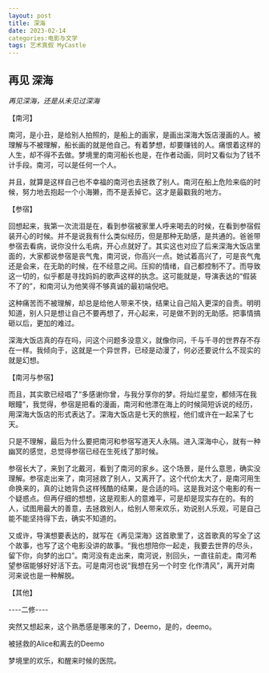 ```yaml
---
layout: post
title: 深海
date: 2023-02-14
categories:电影与文学
tags: 艺术真假 MyCastle
---
```


## 再见 深海

*再见深海，还是从未见过深海*

【南河】

南河，是小丑，是给别人拍照的，是船上的画家，是画出深海大饭店漫画的人。被理解与不被理解，船长画的就是他自己。有着梦想，却要赚钱的人。痛恨着这样的人生，却不得不去做。梦境里的南河船长也是，在作者动画，同时又看似为了钱不计手段。南河，可以是任何一个人。

并且，就算是这样自己也不幸福的南河也去拯救了别人。南河在船上危险来临的时候，努力地去抱起一个小海獭，而不是丢掉它。这才是最戳我的地方。

【参宿】

回想起来，我第一次流泪是在，看到参宿被家里人呼来喝去的时候，在看到参宿假装开心的时候。并不是说我有什么类似经历，但是那种无助感，是共通的。爸爸带参宿去看病，说你没什么毛病，开心点就好了。其实这也对应了后来深海大饭店里面的，大家都说参宿是丧气鬼，南河说，你高兴一点。她试着高兴了，可是丧气鬼还是会来，在无助的时候，在不经意之间。压抑的情绪，自己都控制不了。而导致这一切的，似乎都是寻找妈妈的歌声这样的执念。这可能就是，导演表达的“假装不了的”，和南河认为他笑得不够真诚的最初端倪吧。

这种痛苦而不被理解，却总是给他人带来不快，结果让自己陷入更深的自责。明明知道，别人只是想让自己不要再想了，开心起来，可是做不到的无助感。把事情搞砸以后，更加的难过。

深海大饭店真的存在吗，问这个问题多没意义，就像你问，千与千寻的世界存不存在一样。我倾向于，这就是一个异世界，已经是动漫了，何必还要说什么不现实的就是幻想。

【南河与参宿】

而且，其实歌已经唱了“多感谢你曾，与我分享你的梦。将灿烂星空，都倾泻在我眼瞳”，我觉得，参宿是把看的漫画，南河和他漂在海上的时候简短诉说的经历，用深海大饭店的形式表达了。深海大饭店是七天的旅程，他们或许在一起呆了七天。



只是不理解，最后为什么要把南河和参宿写道天人永隔。进入深海中心，就有一种幽冥的感觉，总觉得参宿已经在生死线了那时候。

参宿长大了，来到了北戴河，看到了南河的家乡。这个场景，是什么意思，确实没理解。参宿走出来了，南河拯救了别人，又离开了。这个代价太大了，是南河用生命换来的，真的让她背负这样残酷的结果，是合适的吗。这是我对这个电影的有一个疑惑点。但再仔细的想想，这是观影人的意难平，可是却是现实存在的。有的人，试图用最大的善意，去拯救别人，给别人带来欢乐，劝说别人乐观，可是自己能不能坚持得下去，确实不知道的。

又或许，导演想要表达的，就写在《再见深海》这首歌里了，这首歌真的写全了这个故事，也写了这个电影没讲的故事。“我也想陪你一起走，我要去世界的尽头，留下你，向梦的出口”。南河没有走出来，南河说，别回头，一直往前走。南河希望参宿能够好好活下去。可是南河也说“我想在另一个时空 化作清风”，离开对南河来说也是一种解脱。

【其他】

----二修----

突然又想起来，这个熟悉感是哪来的了，Deemo，是的，deemo。

被拯救的Alice和离去的Deemo

梦境里的欢乐，和醒来时候的医院。